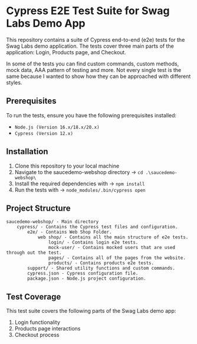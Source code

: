 # Cypress E2E Test Suite for Swag Labs Demo App
This repository contains a suite of Cypress end-to-end (e2e) tests for the Swag Labs demo application. The tests cover three main parts of the application: Login, Products page, and Checkout. 

In some of the tests you can find custom commands, custom methods, mock data, AAA pattern of testing and more. Not every single test is the same because I wanted to show how they can be approached with different styles.

## Prerequisites
To run the tests, ensure you have the following prerequisites installed:

- `Node.js (Version 16.x/18.x/20.x)`
- `Cypress (Version 12.x)`

## Installation
1. Clone this repository to your local machine
2. Navigate to the saucedemo-webshop directory -> `cd .\saucedemo-webshop\`
3. Install the required dependencies with -> `npm install`
4. Run the tests with -> `node_modules/.bin/cypress open`

## Project Structure
    saucedemo-webshop/ - Main directory
        cypress/ - Contains the Cypress test files and configuration.
            e2e/ - Contains Web Shop Folder.
                web shop/ - Contains all the main structure of e2e tests.
                    login/ - Contains login e2e tests.
                    mock-user/ - Contains mocked users that are used through out the test.
                    pages/ - Contains all of the pages from the website.
                    products/ - Contains products e2e tests.
            support/ - Shared utility functions and custom commands.
            cypress.json - Cypress configuration file.
            package.json - Node.js project configuration.

## Test Coverage
This test suite covers the following parts of the Swag Labs demo app:
1. Login functionality
2. Products page interactions
3. Checkout process



